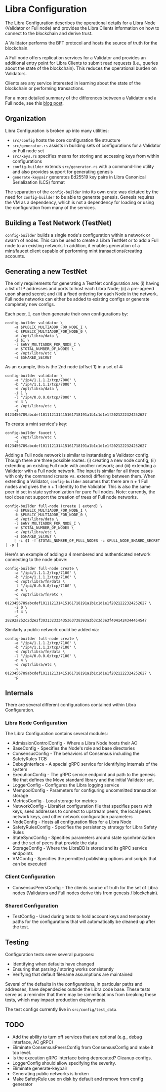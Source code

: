 # Libra Configuration

The Libra Configuration describes the operational details for a Libra Node
(Validator or Full node) and provides the Libra Clients information on how to
connect to the blockchain and derive trust.

A Validator performs the BFT protocol and hosts the source of truth for the
blockchain.

A Full node offers replication services for a Validator and provides an
additional entry point for Libra Clients to submit read requests (i.e.,
queries about the state of the blockchain). This reduces the operational
burden on Validators.

Clients are any service interested in learning about the state of the
blockchain or performing transactions.

For a more detailed summary of the differences between a Validator and a Full
node, see this [blog post](https://developers.libra.org/blog/2020/01/23/full-node-basics).

## Organization

Libra Configuration is broken up into many utilities:
- `src/config` hosts the core configuration file structure
- `src/generator.rs` assists in building sets of configurations for a Validator
  or Full node set
- `src/keys.rs` specifies means for storing and accessing keys from within
  configurations
- `config-builder` extends `src/generator.rs` with a command-line utility
  and also provides support for generating genesis
- `generate-keypair` generates Ed25519 key pairs in Libra Canonical
  Serialization (LCS) format

The separation of the `config-builder` into its own crate was dictated by the
need for `config-builder` to be able to generate genesis. Genesis requires the
VM as a dependency, which is not a dependency for loading or using the
configuration from many of the services.

## Building a Test Network (TestNet)

`config-builder` builds a single node's configuration within a network or swarm
of nodes. This can be used to create a Libra TestNet or to add a Full node to an
existing network. In addition, it enables generation of a mint/faucet client
capable of performing mint transactions/creating accounts.

## Generating a new TestNet

The only requirements for generating a TestNet configuration are: (i) having a
list of IP addresses and ports to host each Libra Node; (ii) a pre-agreed upon
shared secret; and (iii) a fixed ordering for each Node in the network. Full
node networks can either be added to existing configs or generate completely
new configs.

Each peer, `I`, can then generate their own configurations by:

    config-builder validator \
        -a $PUBLIC_MULTIADDR_FOR_NODE_I \
        -b $PUBLIC_MULTIADDR_FOR_NODE_0 \
        -d /opt/libra/data \
        -i $I \
        -l $ANY_MULTIADDR_FOR_NODE_I \
        -n $TOTAL_NUMBER_OF_NODES \
        -o /opt/libra/etc \
        -s $SHARED_SECRET

As an example, this is the 2nd node (offset 1) in a set of 4:

    config-builder validator \
        -a "/ip4/1.1.1.2/tcp/7000" \
        -b "/ip4/1.1.1.1/tcp/7000" \
        -d /opt/libra/data \
        -i 1 \
        -l "/ip4/0.0.0.0/tcp/7000" \
        -n 4 \
        -o /opt/libra/etc \
        -s 0123456789abcdef101112131415161718191a1b1c1d1e1f2021222324252627

To create a mint service's key:

    config-builder faucet \
        -o /opt/libra/etc \
        -s 0123456789abcdef101112131415161718191a1b1c1d1e1f2021222324252627

Adding a Full node network is similar to instantiating a Validator config.
Though there are three possible routes: (i) creating a new node config; (ii)
extending an existing Full node with another network; and (iii) extending a
Validator with a Full node network. The input is similar for all three cases
with only the command (create vs. extend) differing between them. When
extending a Validator, `config-builder` assumes that there are n + 1 Full
nodes and gives the n + 1 identity to the Validator. This is also the same
peer id set in state sychronization for pure Full nodes. Note: currently, the
tool does not support the creation of trees of Full node networks.

    config-builder full-node (create | extend) \
        -a $PUBLIC_MULTIADDR_FOR_NODE_I \
        -b $PUBLIC_MULTIADDR_FOR_NODE_0 \
        -d /opt/libra/data \
        -l $ANY_MULTIADDR_FOR_NODE_I \
        -n $TOTAL_NUMBER_OF_NODES \
        -o /opt/libra/etc \
        -s $SHARED_SECRET \
        [ -i $I -f $TOTAL_NUMBER_OF_FULL_NODES -c $FULL_NODE_SHARED_SECRET | -p ]

Here's an example of adding a 4 membered and authenticated network connecting to the
node above:

    config-builder full-node create \
        -a "/ip4/1.1.1.2/tcp/7100" \
        -b "/ip4/1.1.1.2/tcp/7100" \
        -d /opt/libra/fn/data \
        -l "/ip4/0.0.0.0/tcp/7100" \
        -n 4 \
        -o /opt/libra/fn/etc \
        -s 0123456789abcdef101112131415161718191a1b1c1d1e1f2021222324252627 \
        -i 0 \
        -f 4 \
        -c 28292a2b2c2d2e2f303132333435363738393a3b3c3d3e3f4041424344454547

Similarly a public network could be added via:

    config-builder full-node create \
        -a "/ip4/1.1.1.2/tcp/7100" \
        -b "/ip4/1.1.1.2/tcp/7100" \
        -d /opt/libra/fn/data \
        -l "/ip4/0.0.0.0/tcp/7100" \
        -n 4 \
        -o /opt/libra/etc \
        -s 0123456789abcdef101112131415161718191a1b1c1d1e1f2021222324252627 \
        -p

## Internals

There are several different configurations contained within Libra Configuration.

### Libra Node Configuration
The Libra Configuration contains several modules:

- AdmissionControlConfig - Where a Libra Node hosts their AC
- BaseConfig - Specifies the Node's role and base directories
- ConsensusConfig - The behaviors of Consensus including the SafetyRules TCB
- DebugInterface - A special gRPC service for identifying internals of the
  system
- ExecutionConfig - The gRPC service endpoint and path to the genesis file
  that defines the Move standard library and the initial Validator set.
- LoggerConfig - Configures the Libra logging service
- MempoolConfig - Parameters for configuring uncommitted transaction storage
- MetricsConfig - Local storage for metrics
- NetworkConfig - LibraNet configuration file that specifies peers with keys,
  seed addresses to connect to upstream peers, the local peers network keys,
and other network configuration parameters
- NodeConfig - Hosts all configuration files for a Libra Node
- SafetyRulesConfig - Specifies the persistency strategy for Libra Safety
  Rules
- StateSyncConfig - Specifies parameters around state sycnhronization and the
  set of peers that provide the data
- StorageConfig - Where the LibraDB is stored and its gRPC service endpoints
- VMConfig - Specifies the permitted publishing options and scripts that can be
  executed

### Client Configuration

- ConsensusPeersConfig - The clients source of truth for the set of Libra
  nodes (Validators and Full nodes derive this from genesis / blockchain).

### Shared Configuration

- TestConfig - Used during tests to hold account keys and temporary paths for
  the configurations that will automatically be cleaned up after the test.

## Testing
Configuration tests serve several purposes:

- Identifying when defaults have changed
- Ensuring that parsing / storing works consistently
- Verifying that default filename assumptions are maintained

Several of the defaults in the configurations, in particular paths and
addresses, have dependecies outside the Libra code base. These tests serve as
a reminder that there may be rammifications from breaking these tests, which
may impact production deployments.

The test configs currently live in `src/config/test_data`.

## TODO

- Add the ability to turn off services that are optional (e.g., debug
  interface, AC gRPC)
- Eliminate ConsensusPeersConfig from ConsensusConfig and make it top level.
- Is the execution gRPC interface being deprecated? Cleanup configs.
- LoggerConfig should allow specifying the severity.
- Eliminate generate-keypair
- Generating public networks is broken
- Make SafetyRule use on disk by default and remove from config generator
